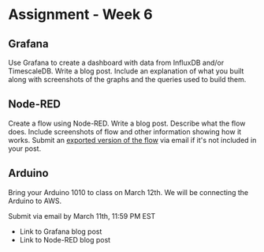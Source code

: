 # Assignment - Week 6

## Grafana

Use Grafana to create a dashboard with data from InfluxDB and/or TimescaleDB. Write a blog post. Include an explanation of what you built along with screenshots of the graphs and the queries used to build them. 

## Node-RED

Create a flow using Node-RED. Write a blog post. Describe what the flow does. Include screenshots of flow and other information showing how it works. Submit an [exported version of the flow](https://nodered.org/docs/user-guide/editor/workspace/import-export) via email if it's not included in your post.

## Arduino

Bring your Arduino 1010 to class on March 12th. We will be connecting the Arduino to AWS.

Submit via email by March 11th, 11:59 PM EST
 * Link to Grafana blog post
 * Link to Node-RED blog post

